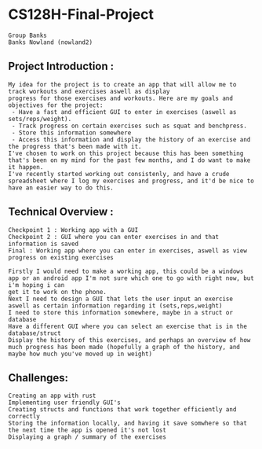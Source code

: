 # CS128H-Final-Project

	Group Banks
	Banks Nowland (nowland2)


## Project Introduction : 

	My idea for the project is to create an app that will allow me to track workouts and exercises aswell as display
	progress for those exercises and workouts. Here are my goals and objectives for the project: 
	 - Have a fast and efficient GUI to enter in exercises (aswell as sets/reps/weight).
	 - Track progress on certain exercises such as squat and benchpress.
	 - Store this information somewhere
	 - Access this information and display the history of an exercise and the progress that's been made with it.
	I've chosen to work on this project because this has been something that's been on my mind for the past few months, and I do want to make it happen.
	I've recently started working out consistenly, and have a crude spreadsheet where I log my exercises and progress, and it'd be nice to have an easier way to do this.

## Technical Overview :

	Checkpoint 1 : Working app with a GUI 
	Checkpoint 2 : GUI where you can enter exercises in and that information is saved
	Final : Working app where you can enter in exercises, aswell as view progress on existing exercises

	Firstly I would need to make a working app, this could be a windows app or an android app I'm not sure which one to go with right now, but i'm hoping i can
	get it to work on the phone. 
	Next I need to design a GUI that lets the user input an exercise aswell as certain information regarding it (sets,reps,weight)
	I need to store this information somewhere, maybe in a struct or database
	Have a different GUI where you can select an exercise that is in the database/struct
	Display the history of this exercises, and perhaps an overview of how much progress has been made (hopefully a graph of the history, and maybe how much you've moved up in weight)



## Challenges:
	Creating an app with rust
	Implementing user friendly GUI's
	Creating structs and functions that work together efficiently and correctly
	Storing the information locally, and having it save somwhere so that the next time the app is opened it's not lost
	Displaying a graph / summary of the exercises
